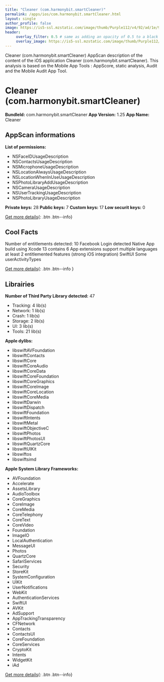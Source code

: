 ```yaml
---
title: "Cleaner (com.harmonybit.smartCleaner)"
permalink: /apps/ios/com.harmonybit.smartCleaner.html
layout: single
author_profile: false
image: https://is5-ssl.mzstatic.com/image/thumb/Purple112/v4/92/ad/1e/92ad1e1d-2170-be29-58fe-6d7e8544d67e/AppIcon-0-0-1x_U007emarketing-0-0-0-10-0-0-sRGB-0-0-0-GLES2_U002c0-512MB-85-220-0-0.png/512x512bb.jpg
header: 
     overlay_filter: 0.5 # same as adding an opacity of 0.5 to a black background
     overlay_image: https://is5-ssl.mzstatic.com/image/thumb/Purple112/v4/92/ad/1e/92ad1e1d-2170-be29-58fe-6d7e8544d67e/AppIcon-0-0-1x_U007emarketing-0-0-0-10-0-0-sRGB-0-0-0-GLES2_U002c0-512MB-85-220-0-0.png/512x512bb.jpg
---
```

Cleaner (com.harmonybit.smartCleaner) AppScan description of the content of the iOS application Cleaner (com.harmonybit.smartCleaner). This analysis is based on the Mobile App Tools : AppScore, static analysis, Audit and the Mobile Audit App Tool.

# Cleaner (com.harmonybit.smartCleaner)

**BundleId:** com.harmonybit.smartCleaner
**App Version:** 1.25
**App Name:** Cleaner


## AppScan informations 

**List of permissions:** 
- NSFaceIDUsageDescription
- NSContactsUsageDescription
- NSMicrophoneUsageDescription
- NSLocationAlwaysUsageDescription
- NSLocationWhenInUseUsageDescription
- NSPhotoLibraryAddUsageDescription
- NSCameraUsageDescription
- NSUserTrackingUsageDescription
- NSPhotoLibraryUsageDescription
  
  
**Private keys:** 28
**Public keys:** 7
**Custom keys:** 17
**Low securit keys:** 0
  
[Get more details](/pricing.html){: .btn .btn--info}

## Cool Facts

Number of entitlements detected: 10
Facebook Login detected
Native App
build using Xcode 13
contains 6 App extensions
support multiple languages
at least 2 entitlemented features (strong iOS integration)
SwiftUI
Some userActivityTypes
  
[Get more details](/pricing.html){: .btn .btn--info }

## Librairies 
**Number of Third Party Library detected:** 47
- Tracking: 4 lib(s)
- Network: 1 lib(s)
- Crash: 1 lib(s)
- Storage: 2 lib(s)
- UI: 3 lib(s)
- Tools: 21 lib(s)


**Apple dylibs:**
- libswiftAVFoundation
- libswiftContacts
- libswiftCore
- libswiftCoreAudio
- libswiftCoreData
- libswiftCoreFoundation
- libswiftCoreGraphics
- libswiftCoreImage
- libswiftCoreLocation
- libswiftCoreMedia
- libswiftDarwin
- libswiftDispatch
- libswiftFoundation
- libswiftIntents
- libswiftMetal
- libswiftObjectiveC
- libswiftPhotos
- libswiftPhotosUI
- libswiftQuartzCore
- libswiftUIKit
- libswiftos
- libswiftsimd


**Apple System Library Frameworks:**
- AVFoundation
- Accelerate
- AssetsLibrary
- AudioToolbox
- CoreGraphics
- CoreImage
- CoreMedia
- CoreTelephony
- CoreText
- CoreVideo
- Foundation
- ImageIO
- LocalAuthentication
- MessageUI
- Photos
- QuartzCore
- SafariServices
- Security
- StoreKit
- SystemConfiguration
- UIKit
- UserNotifications
- WebKit
- AuthenticationServices
- SwiftUI
- AVKit
- AdSupport
- AppTrackingTransparency
- CFNetwork
- Contacts
- ContactsUI
- CoreFoundation
- CoreServices
- CryptoKit
- Intents
- WidgetKit
- iAd


  
[Get more details](/pricing.html){: .btn .btn--info}

